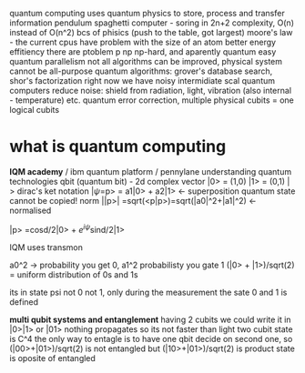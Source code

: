 quantum computing uses quantum physics to store, process and transfer information
pendulum
spaghetti computer - soring in 2n+2 complexity, O(n) instead of O(n^2) bcs of phisics (push to the table, got largest)
moore's law - the current cpus have problem with the size of an atom
better energy effitiency
there are ptoblem p np np-hard, and aparently quantum easy
quantum parallelism
not all algorithms can be improved, physical system cannot be all-purpose
quantum algorithms: grover's database search, shor's factorization
right now we have noisy intermidiate scal quantum computers
reduce noise:
shield from radiation, light, vibration (also internal - temperature) etc.
quantum error correction, multiple physical cubits = one logical cubits

# what is quantum computing
**IQM academy** / ibm quantum platform / pennylane
understanding quantum technologies
qbit (quantum bit) - 2d complex vector
|0> = (1,0) |1> = (0,1)
| > dirac's ket notation
|$\psi$=p> = a1|0> + a2|1> <- superposition
quantum state cannot be copied!
norm ||p>| =sqrt(<p|p>)=sqrt(|a0|^2+|a1|^2) <- normalised

|p> =cosd/2|0> + $e^{i\psi}$sind/2|1>

IQM uses transmon

a0^2 -> probability you get 0, a1^2 probabilisty you gate 1
(|0> + |1>)/sqrt(2) = uniform distribution of 0s and 1s

its in state psi not 0 not 1, only during the measurement the sate 0 and 1 is defined




**multi qubit systems and entanglement**
having 2 cubits we could write it in |0>|1> or |01>
nothing propagates so its not faster than light
two cubit state is C^4
the only way to entagle is to have one qbit decide on second one, so (|00>+|01>)/sqrt(2) is not entangled but (|10>+|01>)/sqrt(2) is
product state is oposite of entangled
